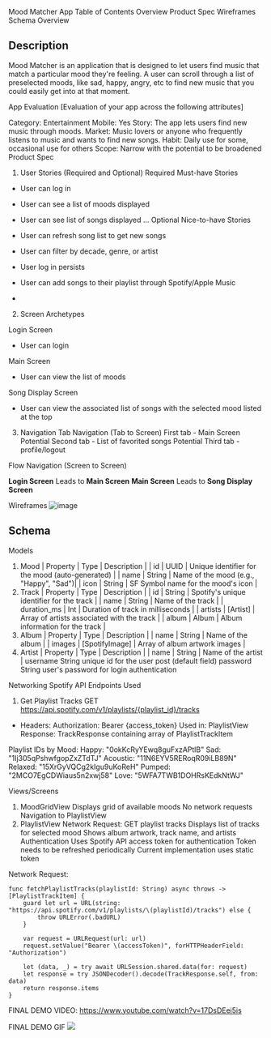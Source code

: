 Mood Matcher App
Table of Contents
Overview
Product Spec
Wireframes
Schema
Overview

Description
-
Mood Matcher is an application that is designed to let users find music that match a particular mood they're feeling. A user can scroll through a list of preselected moods, like sad, happy, angry, etc to find new music that you could easily get into at that moment.

App Evaluation
[Evaluation of your app across the following attributes]

Category: Entertainment
Mobile: Yes
Story: The app lets users find new music through moods.
Market: Music lovers or anyone who frequently listens to music and wants to find new songs.
Habit: Daily use for some, occasional use for others
Scope: Narrow with the potential to be broadened
Product Spec
1. User Stories (Required and Optional)
Required Must-have Stories
- User can log in
- User can see a list of moods displayed
- User can see list of songs displayed
...
Optional Nice-to-have Stories

- User can refresh song list to get new songs
- User can filter by decade, genre, or artist
- User log in persists
- User can add songs to their playlist through Spotify/Apple Music
- 
2. Screen Archetypes

Login Screen

- User can login

Main Screen
- User can view the list of moods

Song Display Screen
- User can view the associated list of songs with the selected mood listed at the top

3. Navigation
Tab Navigation (Tab to Screen)
First tab - Main Screen
Potential Second tab - List of favorited songs
Potential Third tab - profile/logout

Flow Navigation (Screen to Screen)

**Login Screen**
Leads to **Main Screen**
**Main Screen**
Leads to **Song Display Screen**

Wireframes
![image](https://github.com/FAU-Fall2024-iOS-Mobile-App/final-project-georgejaffin7/blob/8c71e393c9b91a55dae2c94c77961c398545d915/Screenshot%202024-11-28%20at%202.08.29%E2%80%AFPM.png)


Schema
--
Models

1. Mood
| Property | Type | Description |
| id | UUID | Unique identifier for the mood (auto-generated) |
| name | String | Name of the mood (e.g., "Happy", "Sad")| 
| icon | String | SF Symbol name for the mood's icon |
2. Track
| Property | Type | Description |
| id | String | Spotify's unique identifier for the track |
| name | String | Name of the track |
| duration_ms | Int | Duration of track in milliseconds |
| artists | [Artist] | Array of artists associated with the track |
| album | Album | Album information for the track |
3. Album
| Property | Type | Description |
| name | String | Name of the album |
| images | [SpotifyImage] | Array of album artwork images |
4. Artist
| Property | Type | Description |
| name | String | Name of the artist |
username	String	unique id for the user post (default field)
password	String	user's password for login authentication

Networking
Spotify API Endpoints Used
1. Get Playlist Tracks
GET https://api.spotify.com/v1/playlists/{playlist_id}/tracks
- Headers:
Authorization: Bearer {access_token}
Used in: PlaylistView
Response: TrackResponse containing array of PlaylistTrackItem

Playlist IDs by Mood:
Happy: "0okKcRyYEwq8guFxzAPtlB"
Sad: "1Ij305qPshwfgopZxZTdTJ"
Acoustic: "11N6EYV5RERoqR09iLB89N"
Relaxed: "15XrGyVQCg2kIgu9uKoReH"
Pumped: "2MCO7EgCDWiaus5n2xwj58"
Love: "5WFA7TWB1DOHRsKEdkNtWJ"

Views/Screens
1. MoodGridView
Displays grid of available moods
No network requests
Navigation to PlaylistView
2. PlaylistView
Network Request: GET playlist tracks
Displays list of tracks for selected mood
Shows album artwork, track name, and artists
Authentication
Uses Spotify API access token for authentication
Token needs to be refreshed periodically
Current implementation uses static token

Network Request:
```
func fetchPlaylistTracks(playlistId: String) async throws -> [PlaylistTrackItem] {
    guard let url = URL(string: "https://api.spotify.com/v1/playlists/\(playlistId)/tracks") else {
        throw URLError(.badURL)
    }
    
    var request = URLRequest(url: url)
    request.setValue("Bearer \(accessToken)", forHTTPHeaderField: "Authorization")
    
    let (data, _) = try await URLSession.shared.data(for: request)
    let response = try JSONDecoder().decode(TrackResponse.self, from: data)
    return response.items
}
```
FINAL DEMO VIDEO:
https://www.youtube.com/watch?v=17DsDEei5is

FINAL DEMO GIF
![](https://github.com/FAU-Fall2024-iOS-Mobile-App/final-project-georgejaffin7/blob/0eb3c71cafe317b7e39dc5bf795e93312d9abaa5/FinalProgress2.gif)
